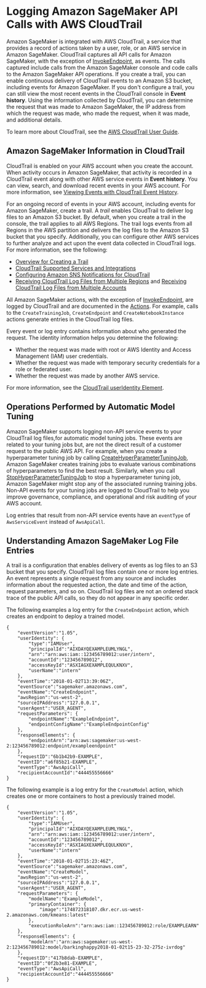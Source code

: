 # Logging Amazon SageMaker API Calls with AWS CloudTrail<a name="logging-using-cloudtrail"></a>

Amazon SageMaker is integrated with AWS CloudTrail, a service that provides a record of actions taken by a user, role, or an AWS service in Amazon SageMaker\. CloudTrail captures all API calls for Amazon SageMaker, with the exception of [InvokeEndpoint](API_runtime_InvokeEndpoint.md), as events\. The calls captured include calls from the Amazon SageMaker console and code calls to the Amazon SageMaker API operations\. If you create a trail, you can enable continuous delivery of CloudTrail events to an Amazon S3 bucket, including events for Amazon SageMaker\. If you don't configure a trail, you can still view the most recent events in the CloudTrail console in **Event history**\. Using the information collected by CloudTrail, you can determine the request that was made to Amazon SageMaker, the IP address from which the request was made, who made the request, when it was made, and additional details\. 

To learn more about CloudTrail, see the [AWS CloudTrail User Guide](https://docs.aws.amazon.com/awscloudtrail/latest/userguide/)\.

## Amazon SageMaker Information in CloudTrail<a name="sagemaker-info-in-cloudtrail"></a>

CloudTrail is enabled on your AWS account when you create the account\. When activity occurs in Amazon SageMaker, that activity is recorded in a CloudTrail event along with other AWS service events in **Event history**\. You can view, search, and download recent events in your AWS account\. For more information, see [Viewing Events with CloudTrail Event History](https://docs.aws.amazon.com/awscloudtrail/latest/userguide/view-cloudtrail-events.html)\. 

For an ongoing record of events in your AWS account, including events for Amazon SageMaker, create a trail\. A *trail* enables CloudTrail to deliver log files to an Amazon S3 bucket\. By default, when you create a trail in the console, the trail applies to all AWS Regions\. The trail logs events from all Regions in the AWS partition and delivers the log files to the Amazon S3 bucket that you specify\. Additionally, you can configure other AWS services to further analyze and act upon the event data collected in CloudTrail logs\. For more information, see the following: 
+ [Overview for Creating a Trail](https://docs.aws.amazon.com/awscloudtrail/latest/userguide/cloudtrail-create-and-update-a-trail.html)
+ [CloudTrail Supported Services and Integrations](https://docs.aws.amazon.com/awscloudtrail/latest/userguide/cloudtrail-aws-service-specific-topics.html#cloudtrail-aws-service-specific-topics-integrations)
+ [Configuring Amazon SNS Notifications for CloudTrail](https://docs.aws.amazon.com/awscloudtrail/latest/userguide/getting_notifications_top_level.html)
+ [Receiving CloudTrail Log Files from Multiple Regions](https://docs.aws.amazon.com/awscloudtrail/latest/userguide/receive-cloudtrail-log-files-from-multiple-regions.html) and [Receiving CloudTrail Log Files from Multiple Accounts](https://docs.aws.amazon.com/awscloudtrail/latest/userguide/cloudtrail-receive-logs-from-multiple-accounts.html)

All Amazon SageMaker actions, with the exception of [InvokeEndpoint](API_runtime_InvokeEndpoint.md), are logged by CloudTrail and are documented in the [Actions](API_Operations.md)\. For example, calls to the `CreateTrainingJob`, `CreateEndpoint` and `CreateNotebookInstance` actions generate entries in the CloudTrail log files\. 

Every event or log entry contains information about who generated the request\. The identity information helps you determine the following: 
+ Whether the request was made with root or AWS Identity and Access Management \(IAM\) user credentials\.
+ Whether the request was made with temporary security credentials for a role or federated user\.
+ Whether the request was made by another AWS service\.

For more information, see the [CloudTrail userIdentity Element](https://docs.aws.amazon.com/awscloudtrail/latest/userguide/cloudtrail-event-reference-user-identity.html)\.

## Operations Performed by Automatic Model Tuning<a name="automatic-tuning-secondary"></a>

Amazon SageMaker supports logging non\-API service events to your CloudTrail log files,for automatic model tuning jobs\. These events are related to your tuning jobs but, are not the direct result of a customer request to the public AWS API\. For example, when you create a hyperparameter tuning job by calling [CreateHyperParameterTuningJob](API_CreateHyperParameterTuningJob.md), Amazon SageMaker creates training jobs to evaluate various combinations of hyperparameters to find the best result\. Similarly, when you call [StopHyperParameterTuningJob](API_StopHyperParameterTuningJob.md) to stop a hyperparameter tuning job, Amazon SageMaker might stop any of the associated running training jobs\. Non\-API events for your tuning jobs are logged to CloudTrail to help you improve governance, compliance, and operational and risk auditing of your AWS account\.

Log entries that result from non\-API service events have an `eventType` of `AwsServiceEvent` instead of `AwsApiCall`\.

## Understanding Amazon SageMaker Log File Entries<a name="understanding-sagemaker-entries"></a>

A trail is a configuration that enables delivery of events as log files to an S3 bucket that you specify\. CloudTrail log files contain one or more log entries\. An event represents a single request from any source and includes information about the requested action, the date and time of the action, request parameters, and so on\. CloudTrail log files are not an ordered stack trace of the public API calls, so they do not appear in any specific order\. 

The following examples a log entry for the `CreateEndpoint` action, which creates an endpoint to deploy a trained model\.

```
{
    "eventVersion":"1.05",
    "userIdentity": {
        "type":"IAMUser",
        "principalId":"AIXDAYQEXAMPLEUMLYNGL",
        "arn":"arn:aws:iam::123456789012:user/intern",
        "accountId":"123456789012",
        "accessKeyId":"ASXIAGXEXAMPLEQULKNXV",
        "userName":"intern"
    },
    "eventTime":"2018-01-02T13:39:06Z",
    "eventSource":"sagemaker.amazonaws.com",
    "eventName":"CreateEndpoint",
    "awsRegion":"us-west-2",
    "sourceIPAddress":"127.0.0.1",
    "userAgent":"USER_AGENT",
    "requestParameters": {
        "endpointName":"ExampleEndpoint",
        "endpointConfigName":"ExampleEndpointConfig"
    },
    "responseElements": {
        "endpointArn":"arn:aws:sagemaker:us-west-2:123456789012:endpoint/exampleendpoint"
    },
    "requestID":"6b1b42b9-EXAMPLE",
    "eventID":"a6f85b21-EXAMPLE",
    "eventType":"AwsApiCall",
    "recipientAccountId":"444455556666"
}
```

The following example is a log entry for the `CreateModel` action, which creates one or more containers to host a previously trained model\.

```
{
    "eventVersion":"1.05",
    "userIdentity": {
        "type":"IAMUser",
        "principalId":"AIXDAYQEXAMPLEUMLYNGL",
        "arn":"arn:aws:iam::123456789012:user/intern",
        "accountId":"123456789012",
        "accessKeyId":"ASXIAGXEXAMPLEQULKNXV",
        "userName":"intern"
    },
    "eventTime":"2018-01-02T15:23:46Z",
    "eventSource":"sagemaker.amazonaws.com",
    "eventName":"CreateModel",
    "awsRegion":"us-west-2",
    "sourceIPAddress":"127.0.0.1",
    "userAgent":"USER_AGENT",
    "requestParameters": {
        "modelName":"ExampleModel",
        "primaryContainer": {
            "image":"174872318107.dkr.ecr.us-west-2.amazonaws.com/kmeans:latest"
        },
        "executionRoleArn":"arn:aws:iam::123456789012:role/EXAMPLEARN"
    },
    "responseElements": {
        "modelArn":"arn:aws:sagemaker:us-west-2:123456789012:model/barkinghappy2018-01-02t15-23-32-275z-ivrdog"
    },
    "requestID":"417b8dab-EXAMPLE",
    "eventID":"0f2b3e81-EXAMPLE",
    "eventType":"AwsApiCall",
    "recipientAccountId":"444455556666"
}
```